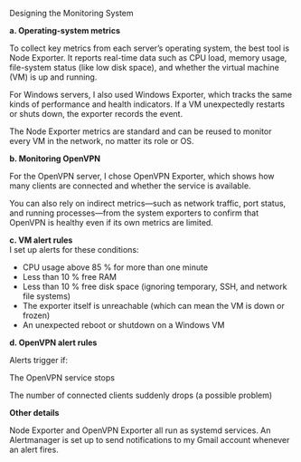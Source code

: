 Designing the Monitoring System

**a. Operating-system metrics**

To collect key metrics from each server’s operating system, the best tool is Node Exporter. It reports real-time data such as CPU load, memory usage, file-system status (like low disk space), and whether the virtual machine (VM) is up and running.

For Windows servers, I also used Windows Exporter, which tracks the same kinds of performance and health indicators. If a VM unexpectedly restarts or shuts down, the exporter records the event.

The Node Exporter metrics are standard and can be reused to monitor every VM in the network, no matter its role or OS.

**b. Monitoring OpenVPN**

For the OpenVPN server, I chose OpenVPN Exporter, which shows how many clients are connected and whether the service is available.

You can also rely on indirect metrics—such as network traffic, port status, and running processes—from the system exporters to confirm that OpenVPN is healthy even if its own metrics are limited.

**c. VM alert rules**  
I set up alerts for these conditions:

- CPU usage above 85 % for more than one minute
- Less than 10 % free RAM
- Less than 10 % free disk space (ignoring temporary, SSH, and network file systems)
- The exporter itself is unreachable (which can mean the VM is down or frozen)
- An unexpected reboot or shutdown on a Windows VM

**d. OpenVPN alert rules**

Alerts trigger if:

The OpenVPN service stops

The number of connected clients suddenly drops (a possible problem)

**Other details**

Node Exporter and OpenVPN Exporter all run as systemd services. An Alertmanager is set up to send notifications to my Gmail account whenever an alert fires.